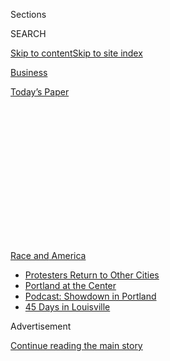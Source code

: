 <div id="app">

<div>

<div>

<div>

<div class="NYTAppHideMasthead css-1q2w90k e1suatyy0">

<div class="section css-ui9rw0 e1suatyy2">

<div class="css-eph4ug er09x8g0">

<div class="css-6n7j50">

</div>

<span class="css-1dv1kvn">Sections</span>

<div class="css-10488qs">

<span class="css-1dv1kvn">SEARCH</span>

</div>

[Skip to content](#site-content)[Skip to site
index](#site-index)

</div>

<div id="masthead-section-label" class="css-1wr3we4 eaxe0e00">

[Business](https://www.nytimes.com/section/business)

</div>

<div class="css-10698na e1huz5gh0">

</div>

</div>

<div id="masthead-bar-one" class="section hasLinks css-15hmgas e1csuq9d3">

<div class="css-uqyvli e1csuq9d0">

</div>

<div class="css-1uqjmks e1csuq9d1">

</div>

<div class="css-9e9ivx">

[](https://myaccount.nytimes.com/auth/login?response_type=cookie&client_id=vi)

</div>

<div class="css-1bvtpon e1csuq9d2">

[Today’s
Paper](https://www.nytimes.com/section/todayspaper)

</div>

</div>

</div>

</div>

<div data-aria-hidden="false">

<div id="site-content" data-role="main">

<div>

<div class="css-1aor85t" style="opacity:0.000000001;z-index:-1;visibility:hidden">

<div class="css-1hqnpie">

<div class="css-epjblv">

<span class="css-17xtcya">[Business](/section/business)</span><span class="css-x15j1o">|</span><span class="css-fwqvlz">Petition
Urges Trader Joe’s to Get Rid of ‘Racist
Branding’</span>

</div>

<div class="css-k008qs">

<div class="css-1iwv8en">

<span class="css-18z7m18"></span>

<div>

</div>

</div>

<span class="css-1n6z4y">https://nyti.ms/30rlye3</span>

<div class="css-1705lsu">

<div class="css-4xjgmj">

<div class="css-4skfbu" data-role="toolbar" data-aria-label="Social Media Share buttons, Save button, and Comments Panel with current comment count" data-testid="share-tools">

  - 
  - 
  - 
  - 
    
    <div class="css-6n7j50">
    
    </div>

  - 

</div>

</div>

</div>

</div>

</div>

</div>

<div id="NYT_TOP_BANNER_REGION" class="css-13pd83m">

<div>

<div id="styln-prism-menu-1590763508878" class="section interactive-content interactive-size-medium css-1edisqu">

<div class="css-17ih8de interactive-body">

<div id="scroll-container" class="css-1gj85ro">

[<span class="styln-title-wrap"><span class="css-1pje3qr">Race
and</span><span class="css-1pje3qr">
America</span></span>](https://www.nytimes.com/news-event/george-floyd-protests-minneapolis-new-york-los-angeles?action=click&pgtype=Article&state=default&region=TOP_BANNER&context=storylines_menu)

  - [Protesters Return to Other
    Cities](https://www.nytimes.com/2020/07/26/us/protests-portland-seattle-trump.html?action=click&pgtype=Article&state=default&region=TOP_BANNER&context=storylines_menu)
  - [Portland at the
    Center](https://www.nytimes.com/2020/07/24/us/portland-oregon-protests-white-race.html?action=click&pgtype=Article&state=default&region=TOP_BANNER&context=storylines_menu)
  - [Podcast: Showdown in
    Portland](https://www.nytimes.com/2020/07/23/podcasts/the-daily/portland-protests.html?action=click&pgtype=Article&state=default&region=TOP_BANNER&context=storylines_menu)
  - [45 Days in
    Louisville](https://www.nytimes.com/interactive/2020/07/16/us/black-lives-matter-protests-louisville-breonna-taylor.html?action=click&pgtype=Article&state=default&region=TOP_BANNER&context=storylines_menu)

</div>

</div>

</div>

</div>

</div>

<div id="top-wrapper" class="css-1sy8kpn">

<div id="top-slug" class="css-l9onyx">

Advertisement

</div>

[Continue reading the main
story](#after-top)

<div class="ad top-wrapper" style="text-align:center;height:100%;display:block;min-height:250px">

<div id="top" class="place-ad" data-position="top" data-size-key="top">

</div>

</div>

<div id="after-top">

</div>

</div>

<div>

<div id="sponsor-wrapper" class="css-1hyfx7x">

<div id="sponsor-slug" class="css-19vbshk">

Supported by

</div>

[Continue reading the main
story](#after-sponsor)

<div id="sponsor" class="ad sponsor-wrapper" style="text-align:center;height:100%;display:block">

</div>

<div id="after-sponsor">

</div>

</div>

<div class="css-186x18t">

</div>

<div class="css-1vkm6nb ehdk2mb0">

# Petition Urges Trader Joe’s to Get Rid of ‘Racist Branding’

</div>

The supermarket chain said it was in the process of phasing out names,
including Trader Ming’s and Trader José, that have appeared on its
international food products.

<div class="css-79elbk" data-testid="photoviewer-wrapper">

<div class="css-z3e15g" data-testid="photoviewer-wrapper-hidden">

</div>

<div class="css-1a48zt4 ehw59r15" data-testid="photoviewer-children">

![<span class="css-16f3y1r e13ogyst0" data-aria-hidden="true">A petition
created last month said that Trader Joe’s “exoticizes other cultures”
with certain branded products, like its Trader José
beer.</span><span class="css-cnj6d5 e1z0qqy90" itemprop="copyrightHolder"><span class="css-1ly73wi e1tej78p0">Credit...</span><span><span>Joe
Raedle/Getty
Images</span></span></span>](https://static01.nyt.com/images/2020/07/19/multimedia/19xp-trader-joes-pix/19xp-trader-joes-pix-articleLarge.jpg?quality=75&auto=webp&disable=upscale)

</div>

</div>

<div class="css-18e8msd">

<div class="css-vp77d3 epjyd6m0">

<div class="css-1baulvz">

By [<span class="css-1baulvz last-byline" itemprop="name">Allyson
Waller</span>](https://www.nytimes.com/by/allyson-waller)

</div>

</div>

  - July 19,
    2020

  - 
    
    <div class="css-4xjgmj">
    
    <div class="css-d8bdto" data-role="toolbar" data-aria-label="Social Media Share buttons, Save button, and Comments Panel with current comment count" data-testid="share-tools">
    
      - 
      - 
      - 
      - 
        
        <div class="css-6n7j50">
        
        </div>
    
      - 
    
    </div>
    
    </div>

</div>

</div>

<div class="section meteredContent css-1r7ky0e" name="articleBody" itemprop="articleBody">

<div class="css-1fanzo5 StoryBodyCompanionColumn">

<div class="css-53u6y8">

Trader Joe’s is being urged to follow the example of other national food
companies and rebrand products that critics say perpetuate racial
stereotypes.

An [online
petition](https://www.change.org/p/trader-joe-s-remove-racist-packaging-from-your-products)
is asking the company to “remove racist branding and packaging from its
stores,” including international food items carrying the names Trader
Ming’s, Trader José and Trader Giotto’s. Those products and others
reflect “a narrative of exoticism that perpetuates harmful stereotypes,”
according to the petition, which on Sunday had been signed by more than
1,500 people.

“They’re racist because they exoticize other cultures, present ‘Joe’ as
this default normal, and then the other characters — such as Thai Joe,
Trader José, Trader Joe San — falling outside of it,” said Briones
Bedell, 17, who started the petition.

A Trader Joe’s spokeswoman said in a statement that the company had
previously decided to get rid of the names and to rebrand its
international foods with the Trader Joe’s name.

</div>

</div>

<div class="css-1fanzo5 StoryBodyCompanionColumn">

<div class="css-53u6y8">

“While this approach to product naming may have been rooted in a
lighthearted attempt at inclusiveness, we recognize that it may now have
the opposite effect — one that is contrary to the welcoming, rewarding
customer experience we strive to create every day,” said Kenya
Friend-Daniel, the company’s national director of public relations.
“With this in mind, we made the decision several years ago to use only
the Trader Joe’s name on our products moving forward.”

Ms. Friend-Daniel did not say when the change would be completed, but
she said the company hoped to finish “very soon” and was in the process
of updating older product labels.

“Packaging for a number of the products has already been changed, but
there’s a small number of products in which the packaging is still going
through the process,” she said.

Ms. Bedell, a rising high school senior and human rights activist, said
“the branding remains on shelves and unaddressed” at her local Trader
Joe’s in the San Francisco Bay Area.

“There’s an abundance of products in their stores, and I think it’s
still important — the petition remains important — because Trader Joe’s
lacks the urgency needed in the current climate to remedy the issue,”
she said.

</div>

</div>

<div class="css-1fanzo5 StoryBodyCompanionColumn">

<div class="css-53u6y8">

The call for Trader Joe’s to rebrand its international foods comes as
the national unrest fueled by [the killing of George
Floyd](https://www.nytimes.com/2020/05/31/us/george-floyd-investigation.html)
in Minneapolis has prompted other food companies to announce that they
were reassessing or doing away with brands that use racist imagery.

Last month, Quaker Oats announced it would [retire the Aunt
Jemima](https://www.nytimes.com/2020/06/17/business/media/aunt-jemima-racial-stereotype.html)
name and character, which had been associated with its popular pancake
mix and syrup for over a century. Mars Food, which makes [Uncle Ben’s
rice](https://www.nytimes.com/2020/06/17/business/aunt-jemima-mrs-butterworth-uncle-ben.html),
quickly followed by saying that it would “evolve” the brand’s signature
character, a smiling older Black man, without offering details or a
specific timetable. Dreyer’s Grand Ice Cream said it would change the
name and marketing of its [Eskimo
Pie](https://www.nytimes.com/2020/06/20/business/dreyers-eskimo-pie-name-change.html)
chocolate-covered ice cream bars.

The first Trader Joe’s store [opened
in 1967](https://www.traderjoes.com/our-story/timeline) in Pasadena,
Calif., and today the chain has more than [500
stores](https://www.traderjoes.com/our-story) across the United States.
Its founder, Joseph Coulombe, [died in
February](https://www.nytimes.com/2020/02/29/business/joe-coulombe-dead.html)
at 89.

</div>

</div>

<div>

</div>

</div>

<div>

</div>

<div>

</div>

<div>

</div>

<div>

<div id="bottom-wrapper" class="css-1ede5it">

<div id="bottom-slug" class="css-l9onyx">

Advertisement

</div>

[Continue reading the main
story](#after-bottom)

<div id="bottom" class="ad bottom-wrapper" style="text-align:center;height:100%;display:block;min-height:90px">

</div>

<div id="after-bottom">

</div>

</div>

</div>

</div>

</div>

## Site Index

<div>

</div>

## Site Information Navigation

  - [© <span>2020</span> <span>The New York Times
    Company</span>](https://help.nytimes.com/hc/en-us/articles/115014792127-Copyright-notice)

<!-- end list -->

  - [NYTCo](https://www.nytco.com/)
  - [Contact
    Us](https://help.nytimes.com/hc/en-us/articles/115015385887-Contact-Us)
  - [Work with us](https://www.nytco.com/careers/)
  - [Advertise](https://nytmediakit.com/)
  - [T Brand Studio](http://www.tbrandstudio.com/)
  - [Your Ad
    Choices](https://www.nytimes.com/privacy/cookie-policy#how-do-i-manage-trackers)
  - [Privacy](https://www.nytimes.com/privacy)
  - [Terms of
    Service](https://help.nytimes.com/hc/en-us/articles/115014893428-Terms-of-service)
  - [Terms of
    Sale](https://help.nytimes.com/hc/en-us/articles/115014893968-Terms-of-sale)
  - [Site
    Map](https://spiderbites.nytimes.com)
  - [Help](https://help.nytimes.com/hc/en-us)
  - [Subscriptions](https://www.nytimes.com/subscription?campaignId=37WXW)

</div>

</div>

</div>

</div>
